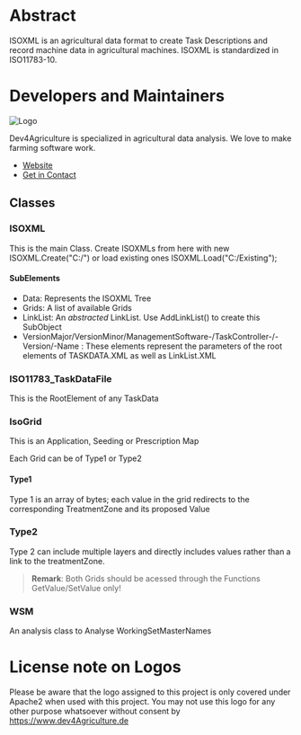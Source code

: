# Abstract
ISOXML is an agricultural data format to create Task Descriptions and record machine data in agricultural machines.
ISOXML is standardized in ISO11783-10.

# Developers and Maintainers
![Logo](https://github.com/dev4Agriculture/isoxml-dotnet/tree/main/.github/workflows/badge.svg)

Dev4Agriculture is specialized in agricultural data analysis. We love to make farming software work.

- [Website](https://www.dev4agriculture.de)
- [Get in Contact](https://www.dev4agriculture.de/en/company/#contactus)

## Classes

###  ISOXML 

This is the main Class. Create ISOXMLs from here with new ISOXML.Create("C:/") or load existing ones ISOXML.Load("C:/Existing");

#### SubElements
 
* Data: Represents the ISOXML Tree
* Grids: A list of available Grids
* LinkList: An *abstracted* LinkList. Use AddLinkList() to create this SubObject
* VersionMajor/VersionMinor/ManagementSoftware-/TaskController-/-Version/-Name : These elements represent the parameters of the root elements of TASKDATA.XML as well as LinkList.XML


### ISO11783_TaskDataFile

This is the RootElement of any TaskData

### IsoGrid
This is an Application, Seeding or Prescription Map

Each Grid can be of Type1 or Type2

#### Type1

Type 1 is an array of bytes; each value in the grid redirects to the corresponding TreatmentZone and its proposed Value

### Type2

Type 2 can include multiple layers and directly includes values rather than a link to the treatmentZone.


>**Remark**: Both Grids should be acessed through the Functions GetValue/SetValue only!



### WSM
An analysis class to Analyse WorkingSetMasterNames



# License note on Logos

Please be aware that the logo assigned to this project is only covered under Apache2 when used with this project. 
You may not use this logo for any other purpose whatsoever without consent by https://www.dev4Agriculture.de
